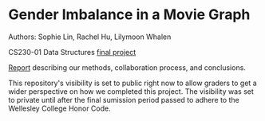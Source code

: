 # Gender Imbalance in a Movie Graph
Authors: Sophie Lin, Rachel Hu, Lilymoon Whalen

CS230-01 Data Structures [final project](https://docs.google.com/document/d/1IycwGMGrk4UIMnbUNGa4i-qg65y6vre8VQmrD0hJ4Z8/edit)

[Report](https://docs.google.com/document/d/18nHrEye83xhXy59o9LZ-YYStOAK56iI4_6ZLqQlfceY/edit) describing our methods, collaboration process, and conclusions.

This repository's visibility is set to public right now to allow graders to get a wider perspective on how we completed this project.
The visibility was set to private until after the final sumission period passed to adhere to the Wellesley College Honor Code.
